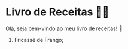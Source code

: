 # Livro de Receitas :man_cook:

Olá, seja bem-vindo ao meu livro de receitas! :wave:

  1. Fricassê de Frango;